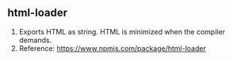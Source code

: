 ## html-loader
1. Exports HTML as string. HTML is minimized when the compiler demands.
2. Reference: https://www.npmjs.com/package/html-loader
